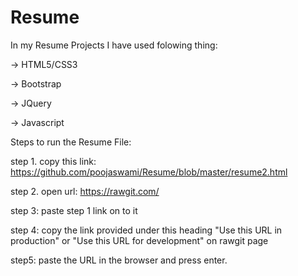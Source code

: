# Resume

In my Resume Projects I have used folowing thing: 
  
  -> HTML5/CSS3
  
  -> Bootstrap
  
  -> JQuery
  
  -> Javascript

Steps to run the Resume File:

step 1.
copy this link:
https://github.com/poojaswami/Resume/blob/master/resume2.html


step 2.
open url:
https://rawgit.com/


step 3:
paste step 1 link on to it 


step 4:
copy the link provided under this heading "Use this URL in production" or 
"Use this URL for development" on rawgit page


step5:
paste the URL in the browser and press enter.




